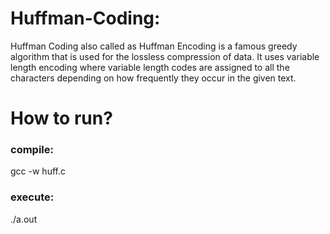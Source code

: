 # Huffman-Coding:
Huffman Coding also called as Huffman Encoding is a famous greedy algorithm that is used for the lossless compression of data. It uses variable length encoding where variable length codes are assigned to all the characters depending on how frequently they occur in the given text.

# How to run?
### compile:
gcc -w huff.c
### execute:
./a.out



